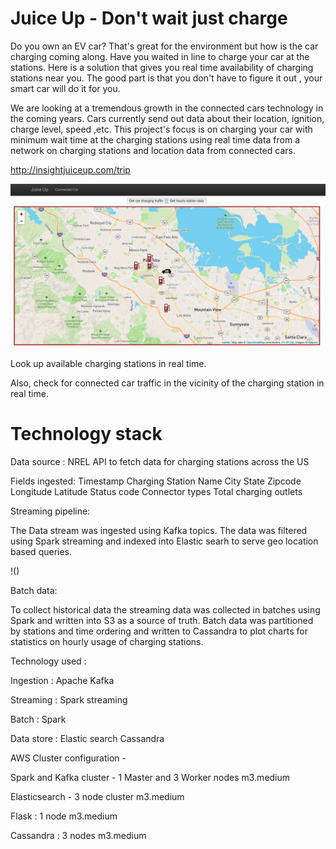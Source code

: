 # Juice Up - Don't wait just charge 

Do you own an EV car? That's great for the environment but how is the car charging coming along.
Have you waited in line to charge your car at the stations. Here is a solution that gives you real time availability of charging stations near you. The good part is that you don't have to figure it out , your smart car will do it for you.

We are looking at a tremendous growth in the connected cars technology in the coming years. Cars currently send out data about their location, ignition, charge level, speed ,etc. This project's focus is on charging your car with minimum wait time at the charging stations using real time data from a network on charging stations and location data from connected cars.

http://insightjuiceup.com/trip

![Juice Up Connected car dashboard](cardashboard.png)

Look up available charging stations in real time.

Also, check for connected car traffic in the vicinity of the charging station in real time.


# Technology stack

Data source : NREL API to fetch data for charging stations across the US

Fields ingested:
Timestamp 
Charging Station Name
City
State
Zipcode
Longitude
Latitude
Status code
Connector types
Total charging outlets


Streaming pipeline:

The Data stream was ingested using Kafka topics. The data was filtered using Spark streaming and indexed into Elastic searh to serve geo location based queries.

!()

Batch data:

To collect historical data the streaming data was collected in batches using Spark and written into S3 as a source of truth.
Batch data was partitioned by stations and time ordering and written to Cassandra to plot charts for statistics on hourly usage of charging stations.


Technology used : 

Ingestion :
Apache Kafka

Streaming :
Spark streaming

Batch : 
Spark

Data store :
Elastic search
Cassandra




AWS Cluster configuration - 

Spark and Kafka cluster - 1 Master and 3 Worker nodes m3.medium

Elasticsearch - 3 node cluster m3.medium

Flask : 1 node m3.medium

Cassandra : 3 nodes m3.medium





